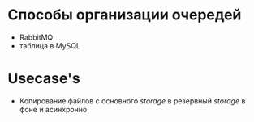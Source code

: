 # Способы организации очередей

- RabbitMQ
- таблица в MySQL

# Usecase's

- Копирование файлов с основного *storage* в резервный *storage* в фоне и асинхронно
